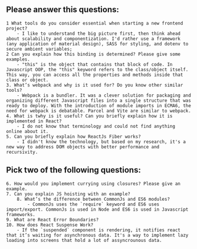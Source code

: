 ## Please answer this questions:

    1 ​What tools do you consider essential when starting a new frontend project? 
        - I like to understand the big picture first, then think ahead about scalability and componentization. I'd rather use a framework (any application of material design), SASS for styling, and dotenv to secure ambient variables;
    2 Can you explain how this binding is determined? Please give some examples. 
        - "this" is the object that contains that block of code. In Javascript OOP, the "this" keyword refers to the class/object itself. This way, you can access all the properties and methods inside that class or object.
    3. What’s webpack and why is it used for? Do you know other similar tools? 
        - Webpack is a bundler. It was a clever solution for packaging and organizing different Javascript files into a single structure that was ready to deploy. With the introduction of module imports in ECMA6, the need for webpack is debatable. Parcel and Vite are similar to webpack.
    4. What is twhy is it useful? Can you briefly explain how it is implemented in React?
        - I do not know that terminology and could not find anything online about it.
    5. Can you briefly explain how ReactJs Fiber works?
        - I didn't know the technology, but based on my research, it's a new way to address DOM objects with better performance and recursivity.

## Pick two of the following questions:

    6. How would you implement currying using closures? Please give an example.
    7. Can you explain JS hoisting with an example?
        8. What’s the difference between CommonJs and ES6 modules?
            - CommonJs uses the `require` keyword and ES6 uses import/export. CommonJs is used in Node and ES6 is used in Javascript frameworks.
    9. What are React Error Boundaries?
    10. How does React Suspense Work?
        - If the `suspended` component is rendering, it notifies react that it’s waiting for asynchronous data. It's a way to implement lazy loading into screens that hold a lot of assyncrounous data.